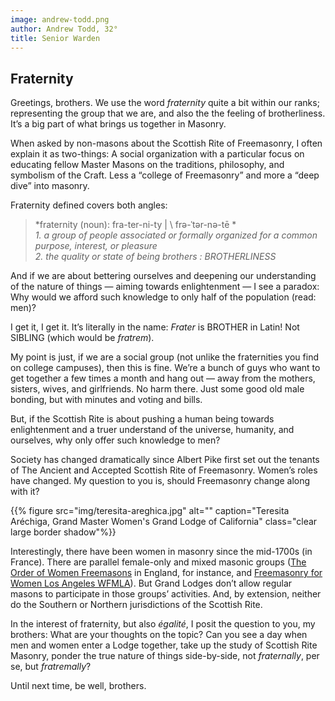 ```yaml
---
image: andrew-todd.png
author: Andrew Todd, 32°
title: Senior Warden
---
```


## Fraternity
Greetings, brothers. We use the word _fraternity_ quite a bit within our ranks; representing the group that we are, and also the the feeling of brotherliness. It’s a big part of what brings us together in Masonry.

When asked by non-masons about the Scottish Rite of Freemasonry, I often explain it as two-things: A social organization with a particular focus on educating fellow Master Masons on the traditions, philosophy, and symbolism of the Craft. Less a “college of Freemasonry” and more a “deep dive” into masonry.

Fraternity defined covers both angles:

> *fraternity (noun): fra-ter-ni-ty | \ frə-ˈtər-nə-tē \*  
> *1. a group of people associated or formally organized for a common purpose, interest, or pleasure*  
> *2. the quality or state of being brothers : BROTHERLINESS*  

And if we are about bettering ourselves and deepening our understanding of the nature of things — aiming towards enlightenment — I see a paradox: Why would we afford such knowledge to only half of the population (read: men)?

I get it, I get it. It’s literally in the name: *Frater* is BROTHER in Latin! Not SIBLING (which would be *fratrem*).

My point is just, if we are a social group (not unlike the fraternities you find on college campuses), then this is fine. We’re a bunch of guys who want to get together a few times a month and hang out — away from the mothers, sisters, wives, and girlfriends. No harm there. Just some good old male bonding, but with minutes and voting and bills.

But, if the Scottish Rite is about pushing a human being towards enlightenment and a truer understand of the universe, humanity, and ourselves, why only offer such knowledge to men?

Society has changed dramatically since Albert Pike first set out the tenants of The Ancient and Accepted Scottish Rite of Freemasonry. Women’s roles have changed. My question to you is, should Freemasonry change along with it?

{{% figure src="img/teresita-areghica.jpg" alt="" caption="Teresita Aréchiga, Grand Master Women's Grand Lodge of California" class="clear large border shadow"%}}

Interestingly, there have been women in masonry since the mid-1700s (in France). There are parallel female-only and mixed masonic groups ([The Order of Women Freemasons](https://en.wikipedia.org/wiki/Order_of_Women_Freemasons) in England, for instance, and [Freemasonry for Women Los Angeles WFMLA](https://www.wfmla.com)). But Grand Lodges don’t allow regular masons to participate in those groups’ activities. And, by extension, neither do the Southern or Northern jurisdictions of the Scottish Rite.

In the interest of fraternity, but also *égalité*, I posit the question to you, my brothers: What are your thoughts on the topic? Can you see a day when men and women enter a Lodge together, take up the study of Scottish Rite Masonry, ponder the true nature of things side-by-side, not *fraternally*, per se, but *fratremally*?

Until next time, be well, brothers.
